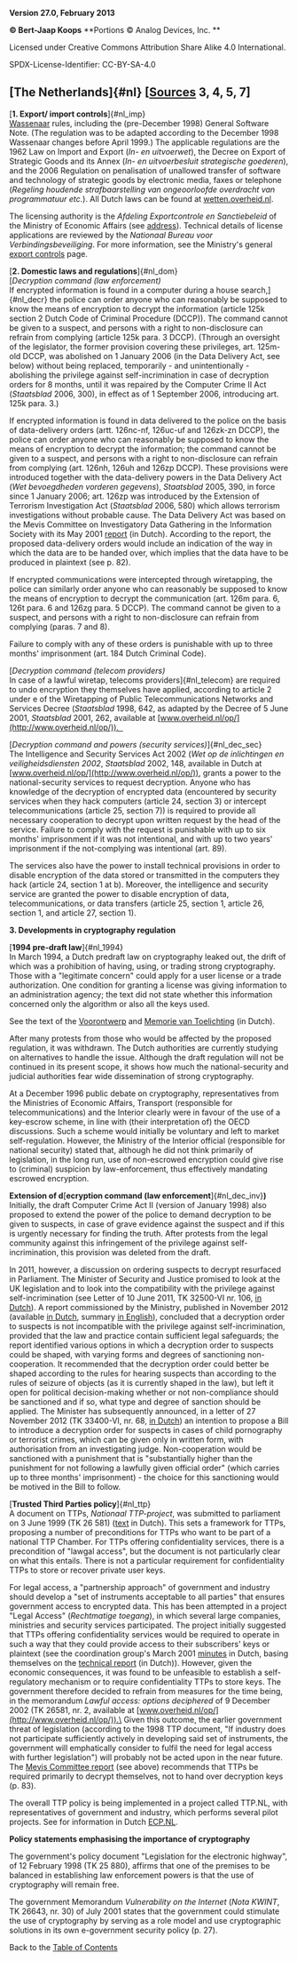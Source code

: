 **Version 27.0, February 2013**

**© Bert-Jaap Koops**
**Portions © Analog Devices, Inc. **  

Licensed under Creative Commons Attribution Share Alike 4.0 International.

SPDX-License-Identifier: CC-BY-SA-4.0

## [The Netherlands]{#nl} \[[Sources](cls-srce.htm) 3, 4, 5, 7\]

[**1. Export/ import controls**]{#nl_imp}\
[Wassenaar](#co) rules, including the (pre-December 1998) General
Software Note. (The regulation was to be adapted according to the
December 1998 Wassenaar changes before April 1999.) The applicable
regulations are the 1962 Law on Import and Export (*In- en uitvoerwet*),
the Decree on Export of Strategic Goods and its Annex (*In- en
uitvoerbesluit strategische goederen*), and the 2006 Regulation on
penalisation of unallowed transfer of software and technology of
strategic goods by electronic media, faxes or telephone (*Regeling
houdende strafbaarstelling van ongeoorloofde overdracht van
programmatuur etc.*). All Dutch laws can be found at
[wetten.overheid.nl](http://wetten.overheid.nl).

The licensing authority is the *Afdeling Exportcontrole en
Sanctiebeleid* of the Ministry of Economic Affairs (see
[address](cls-addr.htm)). Technical details of license applications are
reviewed by the *Nationaal Bureau voor Verbindingsbeveiliging*. For more
information, see the Ministry\'s general [export
controls](http://www.rijksoverheid.nl/onderwerpen/exportcontrole-strategische-goederen)
page. 

[**2. Domestic laws and regulations**]{#nl_dom}\
[*Decryption command (law enforcement)*\
If encrypted information is found in a computer during a house
search,]{#nl_decr} the police can order anyone who can reasonably be
supposed to know the means of encryption to decrypt the information
(article 125k section 2 Dutch Code of Criminal Procedure (DCCP)). The
command cannot be given to a suspect, and persons with a right to
non-disclosure can refrain from complying (article 125k para. 3 DCCP).
(Through an oversight of the legislator, the former provision covering
these privileges, art. 125m-old DCCP, was abolished on 1 January 2006
(in the Data Delivery Act, see below) without being replaced,
temporarily - and unintentionally - abolishing the privilege against
self-incrimination in case of decryption orders for 8 months, until it
was repaired by the Computer Crime II Act (*Staatsblad* 2006, 300), in
effect as of 1 September 2006, introducing art. 125k para. 3.)

If encrypted information is found in data delivered to the police on the
basis of data-delivery orders (artt. 126nc-nf, 126uc-uf and 126zk-zn
DCCP), the police can order anyone who can reasonably be supposed to
know the means of encryption to decrypt the information; the command
cannot be given to a suspect, and persons with a right to non-disclosure
can refrain from complying (art. 126nh, 126uh and 126zp DCCP). These
provisions were introduced together with the data-delivery powers in the
Data Delivery Act (*Wet bevoegdheden vorderen gegevens*), *Staatsblad*
2005, 390, in force since 1 January 2006; art. 126zp was introduced by
the Extension of Terrorism Investigation Act (*Staatsblad* 2006, 580)
which allows terrorism investigations without probable cause. The Data
Delivery Act was based on the Mevis Committee on Investigatory Data
Gathering in the Information Society with its May 2001
[report](http://www.minjust.nl/c_actual/rapport/gegevens.pdf) (in
Dutch). According to the report, the proposed data-delivery orders would
include an indication of the way in which the data are to be handed
over, which implies that the data have to be produced in plaintext (see
p. 82).

If encrypted communications were intercepted through wiretapping, the
police can similarly order anyone who can reasonably be supposed to know
the means of encryption to decrypt the communication (art. 126m para. 6,
126t para. 6 and 126zg para. 5 DCCP). The command cannot be given to a
suspect, and persons with a right to non-disclosure can refrain from
complying (paras. 7 and 8). 

Failure to comply with any of these orders is punishable with up to
three months\' imprisonment (art. 184 Dutch Criminal Code).

[*Decryption command (telecom providers)*\
In case of a lawful wiretap, telecoms providers]{#nl_telecom} are
required to undo encryption they themselves have applied, according to
article 2 under e of the Wiretapping of Public Telecommunications
Networks and Services Decree (*Staatsblad* 1998, 642, as adapted by the
Decree of 5 June 2001, *Staatsblad* 2001, 262, available at
[www.overheid.nl/op/](http://www.overheid.nl/op/)).  

[*Decryption command and powers (security services)*]{#nl_dec_sec}\
The Intelligence and Security Services Act 2002 (*Wet op de inlichtingen
en veiligheidsdiensten 2002*, *Staatsblad* 2002, 148, available in Dutch
at [www.overheid.nl/op/](http://www.overheid.nl/op/)), grants a power to
the national-security services to request decryption. Anyone who has
knowledge of the decryption of encrypted data (encountered by security
services when they hack computers (article 24, section 3) or intercept
telecommunications (article 25, section 7)) is required to provide all
necessary cooperation to decrypt upon written request by the head of the
service. Failure to comply with the request is punishable with up to six
months\' imprisonment if it was not intentional, and with up to two
years\' imprisonment if the not-complying was intentional (art. 89).

The services also have the power to install technical provisions in
order to disable encryption of the data stored or transmitted in the
computers they hack (article 24, section 1 at b). Moreover, the
intelligence and security service are granted the power to disable
encryption of data, telecommunications, or data transfers (article 25,
section 1, article 26, section 1, and article 27, section 1).

**3. Developments in cryptography regulation**

[**1994 pre-draft law**]{#nl_1994}\
In March 1994, a Dutch predraft law on cryptography leaked out, the
drift of which was a prohibition of having, using, or trading strong
cryptography. Those with a \"legitimate concern\" could apply for a user
license or a trade authorization. One condition for granting a license
was giving information to an administration agency; the text did not
state whether this information concerned only the algorithm or also all
the keys used.

See the text of the
[Voorontwerp](http://dejoode.org/law/voorontwerp.html) and [Memorie van
Toelichting](http://dejoode.org/law/memorie.html) (in Dutch).

After many protests from those who would be affected by the proposed
regulation, it was withdrawn. The Dutch authorities are currently
studying on alternatives to handle the issue. Although the draft
regulation will not be continued in its present scope, it shows how much
the national-security and judicial authorities fear wide dissemination
of strong cryptography.

At a December 1996 public debate on cryptography, representatives from
the Ministries of Economic Affairs, Transport (responsible for
telecommunications) and the Interior clearly were in favour of the use
of a key-escrow scheme, in line with (their interpretation of) the OECD
discussions. Such a scheme would initially be voluntary and left to
market self-regulation. However, the Ministry of the Interior official
(responsible for national security) stated that, although he did not
think primarily of legislation, in the long run, use of non-escrowed
encryption could give rise to (criminal) suspicion by law-enforcement,
thus effectively mandating escrowed encryption.

**Extension of d**[**ecryption command (law
enforcement**]{#nl_dec_inv}**)**\
Initially, the draft Computer Crime Act II (version of January 1998)
also proposed to extend the power of the police to demand decryption to
be given to suspects, in case of grave evidence against the suspect and
if this is urgently necessary for finding the truth. After protests from
the legal community against this infringement of the privilege against
self-incrimination, this provision was deleted from the draft.

In 2011, however, a discussion on ordering suspects to decrypt
resurfaced in Parliament. The Minister of Security and Justice promised
to look at the UK legislation and to look into the compatibility with
the privilege against self-incrimination (see Letter of 10 June 2011, TK
32500-VI nr. 106, [in
Dutch](https://zoek.officielebekendmakingen.nl/kst-32500-VI-106.html)).
A report commissioned by the Ministry, published in November 2012
(available [in
Dutch](http://www.wodc.nl/onderzoeksdatabase/decryptiebevel-kinderpornografie.aspx),
summary [in
English](http://www.wodc.nl/images/ob305-summary_tcm44-484496.pdf)),
concluded that a decryption order to suspects is not incompatible with
the privilege against self-incrimination, provided that the law and
practice contain sufficient legal safeguards; the report identified
various options in which a decryption order to suspects could be shaped,
with varying forms and degrees of sanctioning non-cooperation. It
recommended that the decryption order could better be shaped according
to the rules for hearing suspects than according to the rules of seizure
of objects (as it is currently shaped in the law), but left it open for
political decision-making whether or not non-compliance should be
sanctioned and if so, what type and degree of sanction should be
applied. The Minister has subsequently announced, in a letter of 27
November 2012 (TK 33400-VI, nr. 68, [in
Dutch](https://zoek.officielebekendmakingen.nl/kst-33400-VI-68.pdf)) an
intention to propose a Bill to introduce a decryption order for suspects
in cases of child pornography or terrorist crimes, which can be given
only in written form, with authorisation from an investigating judge.
Non-cooperation would be sanctioned with a punishment that is
\"substantially higher than the punishment for not following a lawfully
given official order\" (which carries up to three months\'
imprisonment) - the choice for this sanctioning would be motived in the
Bill to follow.

[**Trusted Third Parties policy**]{#nl_ttp}\
A document on TTPs, *Nationaal TTP-project*, was submitted to parliament
on 3 June 1999 (TK 26 581)
([text](http://www.minvenw.nl/dgtp/sctgifs/930731649-1.doc) in Dutch).
This sets a framework for TTPs, proposing a number of preconditions for
TTPs who want to be part of a national TTP Chamber. For TTPs offering
confidentiality services, there is a precondition of \"lawgal access\",
but the document is not particularly clear on what this entails. There
is not a particular requirement for confidentiality TTPs to store or
recover private user keys.

For legal access, a \"partnership approach\" of government and industry
should develop a \"set of instruments acceptable to all parties\" that
ensures government access to encrypted data. This has been attempted in
a project \"Legal Access\" (*Rechtmatige toegang*), in which several
large companies, ministries and security services participated. The
project initially suggested that TTPs offering confidentiality services
would be required to operate in such a way that they could provide
access to their subscribers\' keys or plaintext (see the coordination
group\'s March 2001
[minutes](http://www.bof.nl/tappen/TTPnotulenmaart2001.pdf) in Dutch,
basing themselves on the [technical
report](http://www.bof.nl/tappen/RapportageTWRT.pdf) (in Dutch)).
However, given the economic consequences, it was found to be unfeasible
to establish a self-regulatory mechanism or to require confidentiality
TTPs to store keys. The government therefore decided to refrain from
measures for the time being, in the memorandum *Lawful access: options
deciphered* of 9 December 2002 (TK 26581, nr. 2, available at
[www.overheid.nl/op/](http://www.overheid.nl/op/)).\
Given this outcome, the earlier government threat of legislation
(according to the 1998 TTP document, \"If industry does not participate
sufficiently actively in developing said set of instruments, the
government will emphatically consider to fulfil the need for legal
access with further legislation\") will probably not be acted upon in
the near future.\
The [Mevis Committee
report](http://www.minjust.nl/c_actual/rapport/gegevens.pdf) (see above)
recommends that TTPs be required primarily to decrypt themselves, not to
hand over decryption keys (p. 83).

The overall TTP policy is being implemented in a project called TTP.NL,
with representatives of government and industry, which performs several
pilot projects. See for information in Dutch
[ECP.NL](http://www.ecp.nl/trust/ttp.htm).

**Policy statements emphasising the importance of cryptography**

The government\'s policy document \"Legislation for the electronic
highway\", of 12 February 1998 (TK 25 880), affirms that one of the
premises to be balanced in establishing law enforcement powers is that
the use of cryptography will remain free.

The government Memorandum *Vulnerability on the Internet* (*Nota KWINT*,
TK 26643, nr. 30) of July 2001 states that the government could
stimulate the use of cryptography by serving as a role model and use
cryptographic solutions in its own e-government security policy (p.
27). 

Back to the [Table of Contents](index.md)
